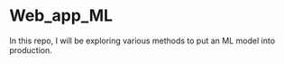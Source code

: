 # Web_app_ML

In this repo, I will be exploring various methods to put an ML model into production.
